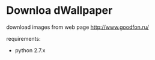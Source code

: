 # Downloa dWallpaper
download images from web page http://www.goodfon.ru/

requirements:

 - python 2.7.x

